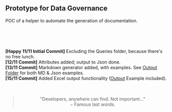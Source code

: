 <h2>Prototype for Data Governance</h2>

POC of a helper to automate the generation of documentation.

<br />
<br />
<br />

<b>[Happy 11/11 Initial Commit]</b> Excluding the Queries folder, because there's no free lunch.
<br />
<b>[12/11 Commit]</b> Attributes added; output to Json done.
<br />
<b>[13/11 Commit]</b> Markdown generator added, with examples. See [Output Folder](https://github.com/margohpolo/DataPOC/tree/main/DataPOC/Output) for both MD & Json examples.
<br />
<b>[15/11 Commit]</b> Added Excel output functionality ([Output](https://github.com/margohpolo/DataPOC/tree/main/DataPOC/Output) Example included).
<br />
<br />
<br />

> <div align="center">"Developers, anywhere can find. Not important..."</br>
> &minus; Famous last words.</div>
